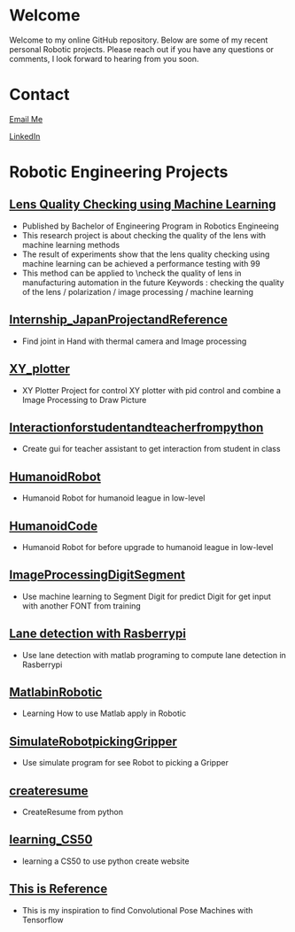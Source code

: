 # Welcome
Welcome to my online GitHub repository. Below are some of my recent personal Robotic projects. Please reach out if you have any questions or comments, I look forward to hearing from you soon.

# Contact
[Email Me](mailto:pection.naphat@gmail.com)

[LinkedIn](https://www.linkedin.com/in/naphat-nithisopa-7727981b6/)

# Robotic Engineering Projects #

## [Lens Quality Checking using Machine Learning](https://github.com/pection/aboutme/tree/master/Lendetection-FinalProject) ##
* Published by Bachelor of Engineering Program in Robotics Engineeing
* This research project is about checking the quality of the lens with machine learning methods
* The result of experiments show that the lens quality checking using machine learning can be achieved a performance testing with 99 
* This method can be applied to \ncheck the quality of lens in manufacturing automation in the future
Keywords : checking the quality of the lens / polarization / image processing / machine learning

## [Internship_JapanProjectandReference](https://github.com/pection/aboutme/tree/master//tree/master/InternshipProject) ##
* Find joint in Hand with thermal camera and Image processing 

## [XY_plotter](https://github.com/pection/aboutme/tree/master//tree/master/XY-PlotterProject) ##
* XY Plotter Project for control XY plotter with pid control and combine a Image Processing to Draw Picture

## [Interactionforstudentandteacherfrompython](https://github.com/pection/aboutme/tree/master/) ##
* Create gui for teacher assistant to get interaction from student in class 

## [HumanoidRobot](https://github.com/pection/aboutme/tree/master/Humanoid_Robot) ##
* Humanoid Robot for humanoid league in low-level

## [HumanoidCode](https://github.com/pection/aboutme/tree/master/Humanoid_Code) ##
* Humanoid Robot for before upgrade to humanoid league in low-level

## [ImageProcessingDigitSegment](https://github.com/pection/aboutme/tree/master/ImageProcessingDigitSegment) ##
* Use machine learning to Segment Digit for predict Digit for get input with another FONT from training

## [Lane detection with Rasberrypi](https://github.com/pection/aboutme/tree/master/Lanedetection_matlab_Amas2016-2017) ##
* Use lane detection with matlab programing to compute lane detection in Rasberrypi 

## [MatlabinRobotic](https://github.com/pection/aboutme/tree/master/MatlabinRobotic) ##
* Learning How to use Matlab apply in Robotic

## [SimulateRobotpickingGripper](https://github.com/pection/aboutme/tree/master/SimulateRobotpickingGripper) ##
* Use simulate program for see Robot to picking a Gripper 

## [createresume](https://github.com/pection/aboutme/tree/master/createresume) ##
* CreateResume from python 

## [learning_CS50](https://github.com/pection/aboutme/tree/master/CS50-training) ##
* learning a CS50 to use python create website

## [This is Reference](https://github.com/pection/aboutme/tree/master/convolutional-pose-machines-tensorflow) ##
* This is my inspiration to find Convolutional Pose Machines with Tensorflow

